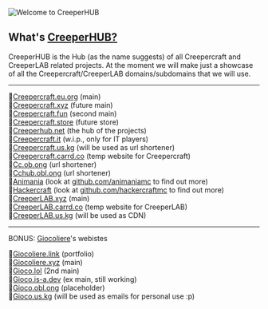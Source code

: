![Welcome to CreeperHUB](https://i.imgur.com/MPkniUA.png)
## What's [CreeperHUB?](https://creeperhub.net) 

CreeperHUB is the Hub (as the name suggests) of all Creepercraft and CreeperLAB related projects.
At the moment we will make just a showcase of all the Creepercraft/CreeperLAB domains/subdomains that we will use.

------------------------------------------

👀[Creepercraft.eu.org](https://creepercraft.eu.org) (main) <br>
👀[Creepercraft.xyz](https://creepercraft.xyz) (future main) <br>
👀[Creepercraft.fun](https://creepercraft.fun) (second main) <br>
👀[Creepercraft.store](https://creepercraft.store) (future store) <br>
👀[Creeperhub.net](https://creeperhub.net) (the hub of the projects) <br>
👀[Creepercraft.it](https://creepercraft.it) (w.i.p., only for IT players)<br>
👀[Creepercraft.us.kg](https://creepercraft.us.kg) (will be used as url shortener) <br>
👀[Creepercraft.carrd.co](https://creepercraft.carrd.co) (temp website for Creepercraft) <br>
👀[Cc.ob.ong](https://cc.obl.ong) (url shortener)<br>
👀[Cchub.obl.ong](https://cchub.obl.ong) (url shortener)<br>
👀[Animania](https://creepercraft.fun/animania) (look at [github.com/animaniamc](https://github.com/animaniamc) to find out more)<br>
👀[Hackercraft](https://creepercraft.fun/hackercraft) (look at [github.com/hackercraftmc](https://github.com/hackercraftmc) to find out more)<br>
👀[CreeperLAB.xyz](https://creeperlab.xyz) (main)<br>
👀[CreeperLAB.carrd.co](https://creeperlab.carrd.co) (temp website for CreeperLAB) <br>
👀[CreeperLAB.us.kg](https://creeperlab.us.kg) (will be used as CDN)<br>

-------------------------------------------

BONUS: [Giocoliere](https://github.com/giocoliere)'s webistes

👀[Giocoliere.link](https://giocoliere.link) (portfolio) <br>
👀[Giocoliere.xyz](https://giocoliere.xyz) (main) <br>
👀[Gioco.lol](https://gioco.lol) (2nd main) <br>
👀[Gioco.is-a.dev](https://gioco.is-a.dev) (ex main, still working) <br>
👀[Gioco.obl.ong](https://gioco.obl.ong) (placeholder) <br>
👀[Gioco.us.kg](https://gioco.us.kg) (will be used as emails for personal use :p) <br>
